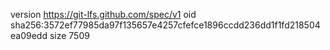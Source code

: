 version https://git-lfs.github.com/spec/v1
oid sha256:3572ef77985da97f135657e4257cfefce1896ccdd236dd1f1fd218504ea09edd
size 7509
